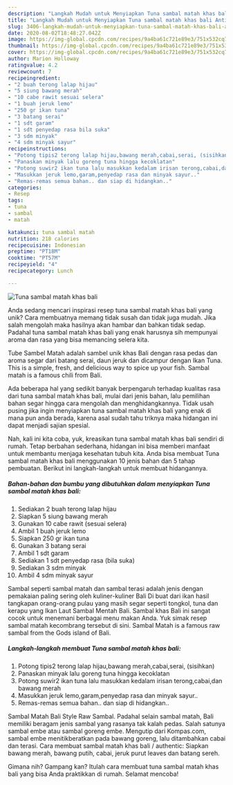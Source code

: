 ```yaml
---
description: "Langkah Mudah untuk Menyiapkan Tuna sambal matah khas bali Anti Gagal"
title: "Langkah Mudah untuk Menyiapkan Tuna sambal matah khas bali Anti Gagal"
slug: 3406-langkah-mudah-untuk-menyiapkan-tuna-sambal-matah-khas-bali-anti-gagal
date: 2020-08-02T18:48:27.042Z
image: https://img-global.cpcdn.com/recipes/9a4ba61c721e89e3/751x532cq70/tuna-sambal-matah-khas-bali-foto-resep-utama.jpg
thumbnail: https://img-global.cpcdn.com/recipes/9a4ba61c721e89e3/751x532cq70/tuna-sambal-matah-khas-bali-foto-resep-utama.jpg
cover: https://img-global.cpcdn.com/recipes/9a4ba61c721e89e3/751x532cq70/tuna-sambal-matah-khas-bali-foto-resep-utama.jpg
author: Marion Holloway
ratingvalue: 4.2
reviewcount: 7
recipeingredient:
- "2 buah terong lalap hijau"
- "5 siung bawang merah"
- "10 cabe rawit sesuai selera"
- "1 buah jeruk lemo"
- "250 gr ikan tuna"
- "3 batang serai"
- "1 sdt garam"
- "1 sdt penyedap rasa bila suka"
- "3 sdm minyak"
- "4 sdm minyak sayur"
recipeinstructions:
- "Potong tipis2 terong lalap hijau,bawang merah,cabai,serai, (sisihkan)"
- "Panaskan minyak lalu goreng tuna hingga kecoklatan"
- "Potong suwir2 ikan tuna lalu masukkan kedalam irisan terong,cabai,dan bawang merah"
- "Masukkan jeruk lemo,garam,penyedap rasa dan minyak sayur.."
- "Remas-remas semua bahan.. dan siap di hidangkan.."
categories:
- Resep
tags:
- tuna
- sambal
- matah

katakunci: tuna sambal matah 
nutrition: 218 calories
recipecuisine: Indonesian
preptime: "PT18M"
cooktime: "PT57M"
recipeyield: "4"
recipecategory: Lunch

---
```



![Tuna sambal matah khas bali](https://img-global.cpcdn.com/recipes/9a4ba61c721e89e3/751x532cq70/tuna-sambal-matah-khas-bali-foto-resep-utama.jpg)

Anda sedang mencari inspirasi resep tuna sambal matah khas bali yang unik? Cara membuatnya memang tidak susah dan tidak juga mudah. Jika salah mengolah maka hasilnya akan hambar dan bahkan tidak sedap. Padahal tuna sambal matah khas bali yang enak harusnya sih mempunyai aroma dan rasa yang bisa memancing selera kita.

Tube Sambel Matah adalah sambel unik khas Bali dengan rasa pedas dan aroma segar dari batang serai, daun jeruk dan dicampur dengan Ikan Tuna. This is a simple, fresh, and delicious way to spice up your fish. Sambal matah is a famous chili from Bali.

Ada beberapa hal yang sedikit banyak berpengaruh terhadap kualitas rasa dari tuna sambal matah khas bali, mulai dari jenis bahan, lalu pemilihan bahan segar hingga cara mengolah dan menghidangkannya. Tidak usah pusing jika ingin menyiapkan tuna sambal matah khas bali yang enak di mana pun anda berada, karena asal sudah tahu triknya maka hidangan ini dapat menjadi sajian spesial.


Nah, kali ini kita coba, yuk, kreasikan tuna sambal matah khas bali sendiri di rumah. Tetap berbahan sederhana, hidangan ini bisa memberi manfaat untuk membantu menjaga kesehatan tubuh kita. Anda bisa membuat Tuna sambal matah khas bali menggunakan 10 jenis bahan dan 5 tahap pembuatan. Berikut ini langkah-langkah untuk membuat hidangannya.

<!--inarticleads1-->

##### Bahan-bahan dan bumbu yang dibutuhkan dalam menyiapkan Tuna sambal matah khas bali:

1. Sediakan 2 buah terong lalap hijau
1. Siapkan 5 siung bawang merah
1. Gunakan 10 cabe rawit (sesuai selera)
1. Ambil 1 buah jeruk lemo
1. Siapkan 250 gr ikan tuna
1. Gunakan 3 batang serai
1. Ambil 1 sdt garam
1. Sediakan 1 sdt penyedap rasa (bila suka)
1. Sediakan 3 sdm minyak
1. Ambil 4 sdm minyak sayur


Sambal seperti sambal matah dan sambal terasi adalah jenis dengan pemakaian paling sering oleh kuliner-kuliner Bali Di buat dari ikan hasil tangkapan orang-orang pulau yang masih segar seperti tongkol, tuna dan kerapu yang Ikan Laut Sambal Mentah Bali. Sambal khas Bali ini sangat cocok untuk menemani berbagai menu makan Anda. Yuk simak resep sambal matah kecombrang tersebut di sini. Sambal Matah is a famous raw sambal from the Gods island of Bali. 

<!--inarticleads2-->

##### Langkah-langkah membuat Tuna sambal matah khas bali:

1. Potong tipis2 terong lalap hijau,bawang merah,cabai,serai, (sisihkan)
1. Panaskan minyak lalu goreng tuna hingga kecoklatan
1. Potong suwir2 ikan tuna lalu masukkan kedalam irisan terong,cabai,dan bawang merah
1. Masukkan jeruk lemo,garam,penyedap rasa dan minyak sayur..
1. Remas-remas semua bahan.. dan siap di hidangkan..


Sambal Matah Bali Style Raw Sambal. Padahal selain sambal matah, Bali memiliki beragam jenis sambal yang rasanya tak kalah pedas. Salah satunya sambal embe atau sambal goreng embe. Mengutip dari Kompas.com, sambal embe menitikberatkan pada bawang goreng, lalu ditambahkan cabai dan terasi. Cara membuat sambal matah khas bali / authentic: Siapkan bawang merah, bawang putih, cabai, jeruk purut leaves dan batang sereh. 

Gimana nih? Gampang kan? Itulah cara membuat tuna sambal matah khas bali yang bisa Anda praktikkan di rumah. Selamat mencoba!
